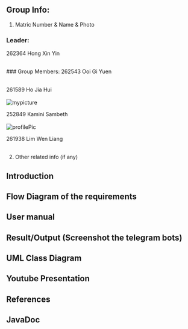## Group Info:
1. Matric Number & Name & Photo

### Leader:
<p>
262364 Hong Xin Yin <br /> <br />


<p>
<p>    
### Group Members:
262543 Ooi Gi Yuen <br/> <br />

261589 Ho Jia Hui <br /> <br />
    ![mypicture](https://github.com/STIW3054-A192/stiw3054-groupproject-themavericks/blob/master/images/Ho%20JIa%20Hui%20261589.png)

252849 Kamini Sambeth <br /> <br />
    ![profilePic](https://github.com/STIW3054-A192/stiw3054-groupproject-themavericks/blob/master/images/KaminiSambeth.jpg)

261938 Lim Wen Liang <br /> <br />

<p>

2. Other related info (if any)

## Introduction
## Flow Diagram of the requirements
## User manual
## Result/Output (Screenshot the telegram bots)
## UML Class Diagram
## Youtube Presentation
## References
## JavaDoc
